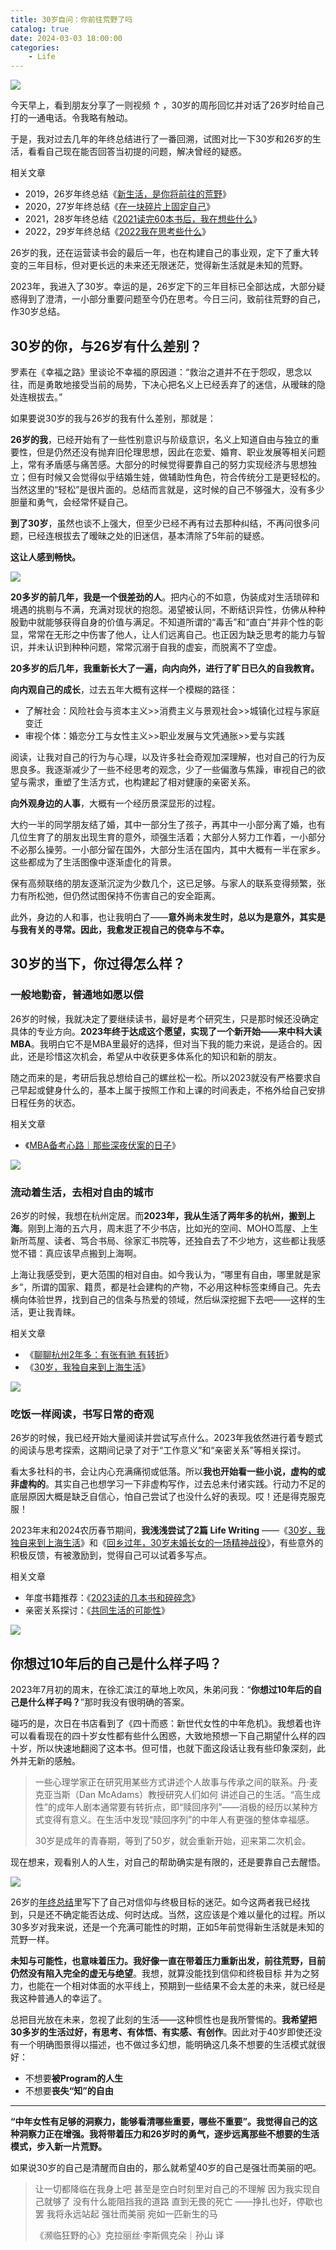 ```yaml
---
title: 30岁自问：你前往荒野了吗
catalog: true
date: 2024-03-03 18:00:00
categories:
    - Life
---
```


![](2024-06-01-12-04-41.png)

今天早上，看到朋友分享了一则视频 ↑ ，30岁的周彤回忆并对话了26岁时给自己打的一通电话。令我略有触动。

于是，我对过去几年的年终总结进行了一番回溯，试图对比一下30岁和26岁的生活，看看自己现在能否回答当初提的问题，解决曾经的疑惑。

相关文章

- 2019，26岁年终总结《[新生活，是你将前往的荒野](http://mp.weixin.qq.com/s?__biz=MzIzNTAxNjMyNQ==&mid=2651705419&idx=1&sn=ad9331ed4f48af2482d57f85dda63b34&chksm=f314e9a1c46360b7c369a9f38a5577fcfe6ed97cce3dccc36c50b11511e9bbb85c288f5633d4&scene=21#wechat_redirect)》
- 2020，27岁年终总结《[在一块碎片上固定自己](http://mp.weixin.qq.com/s?__biz=MzIzNTAxNjMyNQ==&mid=2651705863&idx=1&sn=56200660e73695d6eff154dec3647f94&chksm=f314ebedc46362fb5223b3ce27151b8d025aaf58cc04d8f1c257894ea5dd83e8196388c3a009&scene=21#wechat_redirect)》
- 2021，28岁年终总结《[2021读完60本书后，我在想些什么](http://mp.weixin.qq.com/s?__biz=MzIzNTAxNjMyNQ==&mid=2651706264&idx=1&sn=3210a334e0cb45bafcd5c7ae0c078c51&chksm=f314ea72c46363640ff4d3838ddda5e13c238012b931dbb073d62c27a990fa1b9d4b051a7a61&scene=21#wechat_redirect)》
- 2022，29岁年终总结《[2022我在思考些什么](https://mp.weixin.qq.com/s?__biz=MzIzNTAxNjMyNQ==&mid=2651706477&idx=1&sn=3afd87c8449bab2de684ede358958ad4&chksm=f314ed87c46364913c7c3a982808fcb0afee2b4f4b493148b9fe9b09d23bd1d944d8a99a2d58&scene=21#wechat_redirect)》

26岁的我，还在运营读书会的最后一年，也在构建自己的事业观，定下了重大转变的三年目标，但对更长远的未来还无限迷茫，觉得新生活就是未知的荒野。

2023年，我进入了30岁。幸运的是，26岁定下的三年目标已全部达成，大部分疑惑得到了澄清，一小部分重要问题至今仍在思考。今日三问，致前往荒野的自己，作30岁总结。

## 30岁的你，与26岁有什么差别？

罗素在《幸福之路》里谈论不幸福的原因道：“救治之道并不在于怨叹，思念以往，而是勇敢地接受当前的局势，下决心把名义上已经丢弃了的迷信，从暧昧的隐处连根拔去。”

如果要说30岁的我与26岁的我有什么差别，那就是：

**26岁的我**，已经开始有了一些性别意识与阶级意识，名义上知道自由与独立的重要性，但是仍然还没有抛弃旧伦理思想，因此在恋爱、婚育、职业发展等相关问题上，常有矛盾感与痛苦感。大部分的时候觉得要靠自己的努力实现经济与思想独立；但有时候又会觉得似乎结婚生娃，做辅助性角色，符合传统分工是更轻松的。当然这里的“轻松”是很片面的。总结而言就是，这时候的自己不够强大，没有多少胆量和勇气，会经常怀疑自己。

**到了30岁**，虽然也谈不上强大，但至少已经不再有过去那种纠结，不再问很多问题，已经连根拔去了暧昧之处的旧迷信，基本清除了5年前的疑惑。

**这让人感到畅快。**

![](2024-06-01-12-03-37.png)

**20多岁的前几年，我是一个很差劲的人**。把内心的不如意，伪装成对生活琐碎和境遇的挑剔与不满，充满对现状的抱怨。渴望被认同，不断结识异性，仿佛从种种殷勤中就能够获得自身的价值与满足。不知道所谓的“毒舌”和“直白”并非个性的彰显，常常在无形之中伤害了他人，让人们远离自己。也正因为缺乏思考的能力与智识，并未认识到种种问题，常常沉溺于自我的虚妄，而脱离不了空虚。

**20多岁的后几年，我重新长大了一遍，向内向外，进行了旷日已久的自我教育。**


**向内观自己的成长**，过去五年大概有这样一个模糊的路径： 

- 了解社会：风险社会与资本主义>>消费主义与景观社会>>城镇化过程与家庭变迁
- 审视个体：婚恋分工与女性主义>>职业发展与文凭通胀>>爱与实践

阅读，让我对自己的行为与心理，以及许多社会奇观加深理解，也对自己的行为反思良多。我逐渐减少了一些不经思考的观念，少了一些偏激与焦躁，审视自己的欲望与需求，重塑了生活方式，也构建起了相对健康的亲密关系。

**向外观身边的人事**，大概有一个经历景深显形的过程。

大约一半的同学朋友结了婚，其中一部分生了孩子，再其中一小部分离了婚，也有几位生育了的朋友出现生育的意外，顽强生活着；大部分人努力工作着，一小部分不必那么操劳。一小部分留在国外，大部分生活在国内，其中大概有一半在家乡。这些都成为了生活图像中逐渐虚化的背景。

保有高频联络的朋友逐渐沉淀为少数几个，这已足够。与家人的联系变得频繁，张力有所松弛，但仍然试图保持不伤害自己的安全距离。

此外，身边的人和事，也让我明白了——**意外尚未发生时，总以为是意外，其实是与我有关的寻常。因此，我愈发正视自己的侥幸与不幸。**

## 30岁的当下，你过得怎么样？

### 一般地勤奋，普通地如愿以偿

26岁的时候，我就决定了要继续读书，最好是考个研究生，只是那时候还没确定具体的专业方向。**2023年终于达成这个愿望，实现了一个新开始——来中科大读MBA**。我明白它不是MBA里最好的选择，但对当下我的能力来说，是适合的。因此，还是珍惜这次机会，希望从中收获更多体系化的知识和新的朋友。

随之而来的是，考研后我总想给自己的螺丝松一松。所以2023就没有严格要求自己早起或健身什么的，基本上属于按照工作和上课的时间表走，不格外给自己安排日程任务的状态。

相关文章

- 《[MBA备考心路｜那些深夜伏案的日子](http://mp.weixin.qq.com/s?__biz=MzIzNTAxNjMyNQ==&mid=2651706647&idx=1&sn=38fce8c398c050b35922c85846d29bd8&chksm=f314ecfdc46365eb170decb26d314a4d13238e1004fec87c3a6c2630e86dc09d30186f8be570&scene=21#wechat_redirect)》

![](2024-06-01-12-00-46.png)

### 流动着生活，去相对自由的城市

26岁的时候，我想在杭州定居。而**2023年，我从生活了两年多的杭州，搬到上海**。刚到上海的五六月，周末逛了不少书店，比如光的空间、MOHO茑屋、上生新所茑屋、读者、笃合书局、徐家汇书院等，还独自去了不少地方，这些都让我感觉不错：真应该早点搬到上海啊。

上海让我感受到，更大范围的相对自由。如今我认为，“哪里有自由，哪里就是家乡”，所谓的国家、籍贯，都是社会建构的产物，不必用这种标签束缚自己。先去横向体验世界，找到自己的信条与热爱的领域，然后纵深挖掘下去吧——这样的生活，更让我青睐。

相关文章

- 《[聊聊杭州2年多：有张有驰 有转折](https://mp.weixin.qq.com/s?__biz=MzIzNTAxNjMyNQ==&mid=2651706628&idx=1&sn=08cbb0a9a5430e10888acac434e38b82&chksm=f314eceec46365f8afd2785e2cfd16419795ac1953e7a800adc9f52b4104baea4950fb9bd5ed&scene=21#wechat_redirect)》
- 《[30岁，我独自来到上海生活](https://mp.weixin.qq.com/s?__biz=MzIzNTAxNjMyNQ==&mid=2651706789&idx=1&sn=6fb941cf80d6db09f18085184d86adfe&chksm=f314ec4fc46365598b0760342b30cd1b71f25ba3f85bf5201ba45120b577b93a3d782dbef46a&scene=21#wechat_redirect)》

![](2024-06-01-11-59-30.png)

### 吃饭一样阅读，书写日常的奇观

26岁的时候，我已经开始大量阅读并尝试写点什么。2023年我依然进行着专题式的阅读与思考探索，这期间记录了对于“工作意义”和“亲密关系”等相关探讨。

看太多社科的书，会让内心充满痛彻或低落。所以**我也开始看一些小说，虚构的或非虚构的**。其实自己也想学习一下非虚构写作，过去总未付诸实践。行动力不足的底层原因大概是缺乏自信心，怕自己尝试了也没什么好的表现。哎！还是得克服克服！

2023年末和2024农历春节期间，**我浅浅尝试了2篇 Life Writing** ——《[30岁，我独自来到上海生活](https://mp.weixin.qq.com/s?__biz=MzIzNTAxNjMyNQ==&mid=2651706789&idx=1&sn=6fb941cf80d6db09f18085184d86adfe&chksm=f314ec4fc46365598b0760342b30cd1b71f25ba3f85bf5201ba45120b577b93a3d782dbef46a&scene=21#wechat_redirect)》和《[回乡过年，30岁未婚长女的一场精神战役](https://mp.weixin.qq.com/s?__biz=MzIzNTAxNjMyNQ==&mid=2651706804&idx=1&sn=ab35274e30a5d5eb8f70ce52ddd4e34e&chksm=f314ec5ec46365484633e9cdd4954a3202f7efbe94cc8aad0876471fd1922950f0c5bdbbda4d&scene=21#wechat_redirect)》，有些意外的积极反馈，有被激励到，觉得自己可以试着多写点。

相关文章

- 年度书籍推荐：《[2023读的几本书和碎碎念](https://mp.weixin.qq.com/s?__biz=MzIzNTAxNjMyNQ==&mid=2651706683&idx=1&sn=a14692381944fac850efca505bd16283&chksm=f314ecd1c46365c771696a12c04ca10392f40e799a837c24e264d67207ecd924118d5114e3f0&scene=21#wechat_redirect)》
- 亲密关系探讨：《[共同生活的可能性](https://mp.weixin.qq.com/s?__biz=MzIzNTAxNjMyNQ==&mid=2651706714&idx=1&sn=8da7e95b668be58e6479d0accd20ea8d&chksm=f314ecb0c46365a67da65da03f6183f7a5931a43bab147755b8f0829610adbe567a5e948c69a&scene=21#wechat_redirect)》

![](2024-06-01-11-57-25.png)

## 你想过10年后的自己是什么样子吗？

2023年7月初的周末，在徐汇滨江的草地上吹风，朱弟问我：“**你想过10年后的自己是什么样子吗？**”那时我没有很明确的答案。

碰巧的是，次日在书店看到了《四十而惑：新世代女性的中年危机》。我想着也许可以看看现在的四十岁女性都有些什么困惑，大致地预想一下自己期望什么样的四十岁，所以快速地翻阅了这本书。但可惜，也就下面这段话让我有些印象深刻，此外并无新的感触。

> 一些心理学家正在研究用某些方式讲述个人故事与传承之间的联系。丹·麦克亚当斯（Dan McAdams）教授研究人们如何 讲述自己的生活。“高生成性”的成年人剧本通常要有转折点，即“赎回序列”——消极的经历以某种方式变得有意义。在生活中发现“赎回序列”的中年人有更强的整体幸福感。 
>
> 30岁是成年的青春期，等到了50岁，就会重新开始，迎来第二次机会。

现在想来，观看别人的人生，对自己的帮助确实是有限的，还是要靠自己去醒悟。

![](2024-06-01-11-56-07.png)

26岁的[年终总结](https://mp.weixin.qq.com/s?__biz=MzIzNTAxNjMyNQ==&mid=2651705419&idx=1&sn=ad9331ed4f48af2482d57f85dda63b34&chksm=f314e9a1c46360b7c369a9f38a5577fcfe6ed97cce3dccc36c50b11511e9bbb85c288f5633d4&scene=21#wechat_redirect)里写下了自己对信仰与终极目标的迷茫。如今这两者我已经找到，只是还不确定能否达成、何时达成。当然，这应该是个难以量化的过程。所以30多岁对我来说，还是一个充满可能性的时期，正如5年前觉得新生活就是未知的荒野一样。

**未知与可能性，也意味着压力。我好像一直在带着压力重新出发，前往荒野，目前仍然没有陷入完全的虚无与绝望**。我想，就算没能找到信仰和终极目标 并为之努力，也能在一个相对体面的水平线上，预期到一些结果不会太差的未来，就已经是我这种普通人的幸运了。

总把目光放在未来，忽视了此刻的生活——这种惯性也是我所警惕的。**我希望把30多岁的生活过好，有思考、有体悟、有实感、有创作**。因此对于40岁即使还没有一个明确图景得以描述，也不做过多幻想，能明确这几条不想要的生活模式就很好：

- 不想要**被Program的人生**
- 不想要**丧失“知”的自由**

---

**“中年女性有足够的洞察力，能够看清哪些重要，哪些不重要”。我觉得自己的这种洞察力正在增强。我将带着压力和26岁时的勇气，逐步远离那些不想要的生活模式，步入新一片荒野。**

如果说30岁的自己是清醒而自由的，那么就希望40岁的自己是强壮而美丽的吧。

> 让一切都降临在我身上吧
> 甚至是空白时刻里对自己的不理解
> 因为我实现自己就够了
> 没有什么能阻挡我的道路
> 直到无畏的死亡
> ——挣扎也好，停歇也罢
> 我将永远站起
> 强壮而美丽
> 宛如一匹新生的马
>
>《濒临狂野的心》克拉丽丝·李斯佩克朵｜孙山 译
